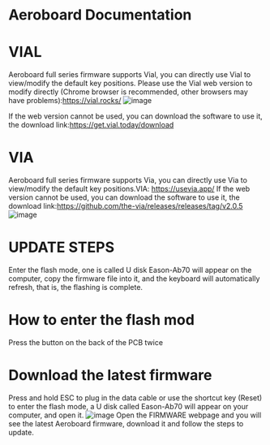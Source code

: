 # Aeroboard Documentation
# VIAL
Aeroboard full series firmware supports Vial, you can directly use Vial to
view/modify the default key positions. Please use the Vial web version to
modify directly (Chrome browser is recommended, other browsers may have
problems):https://vial.rocks/ 
![image](https://user-images.githubusercontent.com/98533237/211576792-c94fa5b0-f6d0-46c6-b3fd-60864842ea7e.png)

If the web version cannot be used, you can download the software to use it, the download link:https://get.vial.today/download
# VIA
Aeroboard full series firmware supports Via, you can directly use Via to
view/modify the default key positions.VIA: https://usevia.app/
If the web version cannot be used, you can download the software to use it, the download link:https://github.com/the-via/releases/releases/tag/v2.0.5
![image](https://user-images.githubusercontent.com/98533237/211577052-077daf35-c07b-41f2-935f-011344a431a5.png)

# UPDATE STEPS
Enter the flash mode, one is called U disk
Eason-Ab70 will appear on the computer, copy the firmware file into it, and the keyboard will automatically refresh, that is, the flashing is complete.
# How to enter the flash mod
Press the button on the back of the PCB twice
# Download the latest firmware
Press and hold ESC to plug in the data cable or use the shortcut key (Reset) to enter the
flash mode, a U disk called Eason-Ab70 will appear on your computer, and open it.
![image](https://user-images.githubusercontent.com/98533237/211576451-122dd637-0db4-45ab-b440-b160499eabc6.png)
Open the FIRMWARE webpage and you will see the latest Aeroboard firmware, download it
and follow the steps to update.
